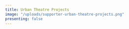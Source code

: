 ```yaml
---
title: Urban Theatre Projects
image: "/uploads/supporter-urban-theatre-projects.png"
presenting: false
---
```


